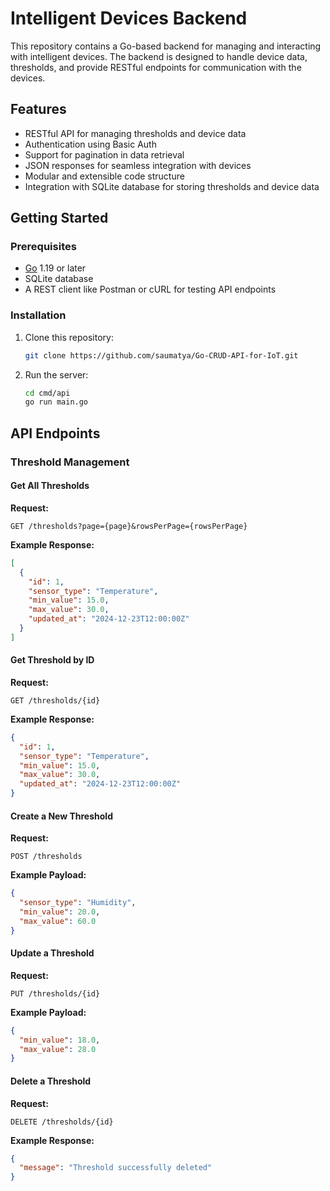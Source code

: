 # Intelligent Devices Backend

This repository contains a Go-based backend for managing and interacting with intelligent devices. The backend is designed to handle device data, thresholds, and provide RESTful endpoints for communication with the devices.

## Features

- RESTful API for managing thresholds and device data
- Authentication using Basic Auth
- Support for pagination in data retrieval
- JSON responses for seamless integration with devices
- Modular and extensible code structure
- Integration with SQLite database for storing thresholds and device data

## Getting Started

### Prerequisites

- [Go](https://go.dev/dl/) 1.19 or later
- SQLite database
- A REST client like Postman or cURL for testing API endpoints

### Installation

1. Clone this repository:
   ```bash
   git clone https://github.com/saumatya/Go-CRUD-API-for-IoT.git
   ```

2. Run the server:
   ```bash
   cd cmd/api
   go run main.go
   ```

## API Endpoints

### Threshold Management

#### Get All Thresholds

**Request:**
```
GET /thresholds?page={page}&rowsPerPage={rowsPerPage}
```

**Example Response:**
```json
[
  {
    "id": 1,
    "sensor_type": "Temperature",
    "min_value": 15.0,
    "max_value": 30.0,
    "updated_at": "2024-12-23T12:00:00Z"
  }
]
```

#### Get Threshold by ID

**Request:**
```
GET /thresholds/{id}
```

**Example Response:**
```json
{
  "id": 1,
  "sensor_type": "Temperature",
  "min_value": 15.0,
  "max_value": 30.0,
  "updated_at": "2024-12-23T12:00:00Z"
}
```

#### Create a New Threshold

**Request:**
```
POST /thresholds
```

**Example Payload:**
```json
{
  "sensor_type": "Humidity",
  "min_value": 20.0,
  "max_value": 60.0
}
```

#### Update a Threshold

**Request:**
```
PUT /thresholds/{id}
```

**Example Payload:**
```json
{
  "min_value": 18.0,
  "max_value": 28.0
}
```

#### Delete a Threshold

**Request:**
```
DELETE /thresholds/{id}
```

**Example Response:**
```json
{
  "message": "Threshold successfully deleted"
}
```